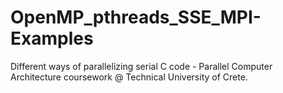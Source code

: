 # OpenMP_pthreads_SSE_MPI-Examples
Different ways of parallelizing serial C code - Parallel Computer Architecture coursework @ Technical University of Crete.
